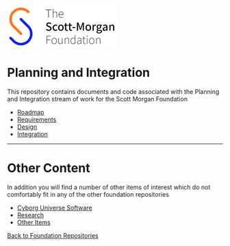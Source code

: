 ![smf-logo](images/smf-logo.png)
# Planning and Integration

This repository contains documents and code associated with the Planning and Integration stream of work for the Scott Morgan Foundation

- [Roadmap](./roadmap/readme.md)
- [Requirements](./requirements/readme.md)
- [Design](./design/readme.md)
- [Integration](./integration/readme.md)

<hr> 

# Other Content

In addition you will find a number of other items of interest which do not comfortably fit in any of the other foundation repositories

- [Cyborg Universe Software](https://github.com/Scott-Morgan-Foundation/mixed_reality_cyborg_universe/README.md)
- [Research](./research/readme.md)
- [Other Items](./other/readme.md)

[Back to Foundation Repositories](https://github.com/Scott-Morgan-Foundation)
